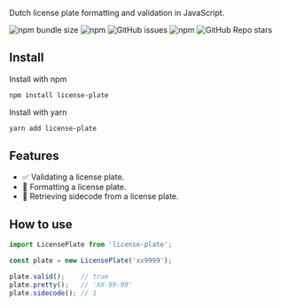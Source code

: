 Dutch license plate formatting and validation in JavaScript.

![npm bundle size](https://img.shields.io/bundlephobia/min/license-plate)
![npm](https://img.shields.io/npm/dt/license-plate)
![GitHub issues](https://img.shields.io/github/issues/niels-bosman/license-plate)
![npm](https://img.shields.io/npm/v/license-plate)
![GitHub Repo stars](https://img.shields.io/github/stars/niels-bosman/license-plate?style=social)

## Install
Install with npm
```bash
npm install license-plate
```

Install with yarn
```bash
yarn add license-plate
```

## Features

- ✅ Validating a license plate.
- 🚗 Formatting a license plate.
- 🔢 Retrieving sidecode from a license plate.

## How to use
```js
import LicensePlate from 'license-plate';

const plate = new LicensePlate('xx9999');

plate.valid();    // true
plate.pretty();   // 'XX-99-99'
plate.sidecode(); // 1
```
